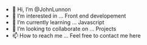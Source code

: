 - 👋 Hi, I’m @JohnLunnon
- 👀 I’m interested in ... Front end developement 
- 🌱 I’m currently learning ... Javascript
- 💞️ I’m looking to collaborate on ... Projects
- 📫 How to reach me ... Feel free to contact me here

<!---
JohnLunnon/JohnLunnon is a ✨ special ✨ repository because its `README.md` (this file) appears on your GitHub profile.
You can click the Preview link to take a look at your changes.
--->
